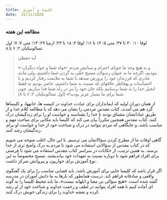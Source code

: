 ```yaml
---
title:  کلیسا و آموزش
date:  21/11/2020
---
```


### مطالعه این هفته
لوقا ۱۰: ۳۰ تا ۳۷؛ متی ۵: ۱۴ تا ۱۶؛ لوقا ۴: ۱۸ تا ۲۳؛ ارمیا ۲۹: ۱۳؛ متی ۷: ۷؛ اول تسالونیکیان ۲: ۶ تا ۸.

> <p>آیه حفظی</p>
> «و به هیچ وجه ما جویای احترام و ستایش مردم -خواه شما و خواه دیگران- نبودیم، اگرچه ما به عنوان رسولان مسیح حقّی به گردن شما داشتیم، ولی مانند مادری كه فرزندان خود را پرورش میدهد با شما به ملایمت رفتار كردیم و با احساسات و بهخاطر علاقهای كه نسبت به شما داشتیم، حاضر بودیم نه فقط انجیل خدا را به شما برسانیم بلكه جان خود را نیز در راه شما فدا سازیم، چون شما برای ما بسیار عزیز بودید!» (اول تسالونیکیان ۲: ۶ تا ۸).

از همان دوران اولیه که ایمانداران برای عبادت خداوند در کنیسه ها، خانهها، و کلیساها گرد هم می آمدند، کتاب مقدس مردمی را نشان می دهد که با مطالعه کلام خدا و از طریق  عباداتشان مشتاق بودند تا خدا را بشناسند و خواست او را برای زندگیشان درک کنند. کتاب مقدس همچنین مکرراً بیان می کند که کلیسا باید مکانی برای مباحث مهم و مناسب باشد، و جایگاهی که مردم بتوانند در درک و شناخت خود از خدا و خواست او برای زندگیشان رشد کنند.

گاهی اوقات ما از مطرح کردن سؤالاتمان می ترسیم. با این حال، اغلب متوجه می شویم که در کتاب مقدس از سؤالاتی استفاده می شود تا مردم به درک واضح تری از خدا برسند. به همین ترتیب، از حکایات در سراسر کتاب مقدس استفاده می شود تا فرصتی برای افراد فراهم شود تا دوباره نسبت به تعهدات خود بیاندیشند. مسیح مخصوصاً به این نوع آموزش برای حواریون و پیروانش تمرکز داشت.

اگر قرار باشد که کلیسا جایی برای آموزش باشد، باید فضایی مناسب را برای یک گفتگوی واقعی و صادقانه فراهم کند. درست همانطور که بارها به ما دانش آموزان در مدرسه گفته شده است، «هیچ سؤالی بی معنا و ابلهانه نیست»، ما باید محیط کلیسا را به گونه ای آماده کنیم تا همه افراد بتوانند در لطف و رحمت خداوند و شناخت خود از او رشد کرده و نقشه خداوند را برای زندگی خویش درک کنند.